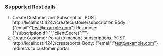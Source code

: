 ### Supported Rest calls ###
1. Create Customer and Subscription.
    POST http://localhost:4242/createcustomersubscription
    Body: {"email":"test@example.com"}
    Response: {"subscriptionId":"<id>","clientSecret":"<client-secret>"}
2. Create Customer Portal to manage subscriptions.
    POST http://localhost:4242/createportal
    Body: {"email":"test@example.com"}
    redirects to customer portal